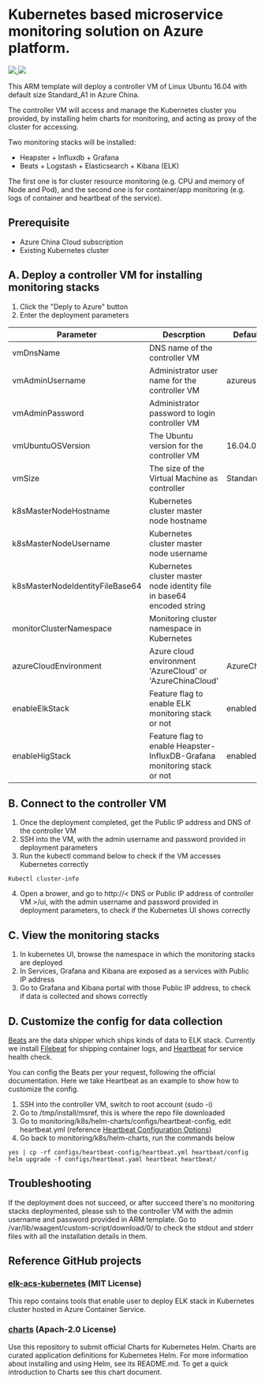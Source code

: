 # Kubernetes based microservice monitoring solution on Azure platform.

<a href="https://portal.azure.cn/#create/Microsoft.Template/uri/https%3A%2F%2Fraw.githubusercontent.com%2FAzure%2Fdevops-sample-solution-for-azure-china%2Fmaster-dev%2Fmonitoring%2Fk8s%2Fdeployment%2Fcontroller_template.json" target="_blank">
    <img src="http://azuredeploy.net/deploybutton.png"/>
</a>
<a href="http://armviz.io/#/?load=https%3A%2F%2Fraw.githubusercontent.com%2FAzure%2Fdevops-sample-solution-for-azure-china%2Fmaster-dev%2Fmonitoring%2Fk8s%2Fdeployment%2Fcontroller_template.json" target="_blank">
    <img src="http://armviz.io/visualizebutton.png"/>
</a>

This ARM template will deploy a controller VM of Linux Ubuntu 16.04 with default size Standard_A1 in Azure China.

The controller VM will access and manage the Kubernetes cluster you provided, by installing helm charts for monitoring, and acting as proxy of the cluster for accessing.

Two monitoring stacks will be installed:

* Heapster + Influxdb + Grafana
* Beats + Logstash + Elasticsearch + Kibana (ELK)

The first one is for cluster resource monitoring (e.g. CPU and memory of Node and Pod), and the second one is for container/app monitoring (e.g. logs of container and heartbeat of the service).

## Prerequisite
* Azure China Cloud subscription
* Existing Kubernetes cluster 

## A. Deploy a controller VM for installing monitoring stacks
1. Click the "Deply to Azure" button 
2. Enter the deployment parameters

| Parameter                       | Descrption                                                               | Default Value   |
|---------------------------------|--------------------------------------------------------------------------|-----------------|
| vmDnsName                       | DNS name of the controller VM                                            |                 |
| vmAdminUsername                 | Administrator user name for the controller VM                            | azureuser       |
| vmAdminPassword                 | Administrator password to login controller VM                            |                 |
| vmUbuntuOSVersion               | The Ubuntu version for the controller VM                                 | 16.04.0-LTS     |
| vmSize                          | The size of the Virtual Machine as controller                            | Standard_A1     |
| k8sMasterNodeHostname           | Kubernetes cluster master node hostname                                  |                 |
| k8sMasterNodeUsername           | Kubernetes cluster master node username                                  |                 |
| k8sMasterNodeIdentityFileBase64 | Kubernetes cluster master node identity file in base64 encoded string    |                 |
| monitorClusterNamespace         | Monitoring cluster namespace in Kubernetes                               |                 |
| azureCloudEnvironment           | Azure cloud environment 'AzureCloud' or 'AzureChinaCloud'                | AzureChinaCloud |
| enableElkStack                  | Feature flag to enable ELK monitoring stack or not                       | enabled         |
| enableHigStack                  | Feature flag to enable Heapster-InfluxDB-Grafana monitoring stack or not | enabled         |


## B. Connect to the controller VM
1. Once the deployment completed, get the Public IP address and DNS of the controller VM
2. SSH into the VM, with the admin username and password provided in deployment parameters
3. Run the kubectl command below to check if the VM accesses Kubernetes correctly
```
Kubectl cluster-info
```
4. Open a brower, and go to http://< DNS or Public IP address of controller VM >/ui, with the admin username and password provided in deployment parameters, to check if the Kubernetes UI shows correctly

## C. View the monitoring stacks
1. In kubernetes UI, browse the namespace in which the monitoring stacks are deployed
2. In Services, Grafana and Kibana are exposed as a services with Public IP address
3. Go to Grafana and Kibana portal with those Public IP address, to check if data is collected and shows correctly

## D. Customize the config for data collection
[Beats](https://www.elastic.co/products/beats) are the data shipper which ships kinds of data to ELK stack. Currently we install [Filebeat](https://www.elastic.co/products/beats/filebeat) for shipping container logs, and [Heartbeat](https://www.elastic.co/products/beats/heartbeat) for service health check.

You can config the Beats per your request, following the official documentation. Here we take Heartbeat as an example to show how to customize the config.

1. SSH into the controller VM, switch to root account (sudo -i)
2. Go to /tmp/install/msref, this is where the repo file downloaded
3. Go to monitoring/k8s/helm-charts/configs/heartbeat-config, edit heartbeat.yml (reference [Heartbeat Configuration Options](https://www.elastic.co/guide/en/beats/heartbeat/current/heartbeat-configuration-details.html))
4. Go back to  monitoring/k8s/helm-charts, run the commands below
```
yes | cp -rf configs/heartbeat-config/heartbeat.yml heartbeat/config
helm upgrade -f configs/heartbeat.yaml heartbeat heartbeat/
```

## Troubleshooting

If the deployment does not succeed, or after succeed there's no monitoring stacks deploymented, please ssh to the controller VM with the admin username and password provided in ARM template. Go to /var/lib/waagent/custom-script/download/0/ to check the stdout and stderr files with all the installation details in them.


## Reference GitHub projects

### [elk-acs-kubernetes](https://github.com/Microsoft/elk-acs-kubernetes) (MIT License)

This repo contains tools that enable user to deploy ELK stack in Kubernetes cluster hosted in Azure Container Service.

### [charts](https://github.com/kubernetes/charts) (Apach-2.0 License)

Use this repository to submit official Charts for Kubernetes Helm. Charts are curated application definitions for Kubernetes Helm. For more information about installing and using Helm, see its README.md. To get a quick introduction to Charts see this chart document.